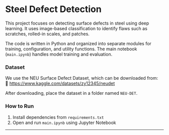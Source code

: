 # Steel Defect Detection

This project focuses on detecting surface defects in steel using deep learning. It uses image-based classification to identify flaws such as scratches, rolled-in scales, and patches.

The code is written in Python and organized into separate modules for training, configuration, and utility functions. The main notebook (`main.ipynb`) handles model training and evaluation.

### Dataset  
We use the NEU Surface Defect Dataset, which can be downloaded from:  
🔗 https://www.kaggle.com/datasets/zy12345/neudet

After downloading, place the dataset in a folder named `NEU-DET`.

### How to Run
1. Install dependencies from `requirements.txt`  
2. Open and run `main.ipynb` using Jupyter Notebook

---

